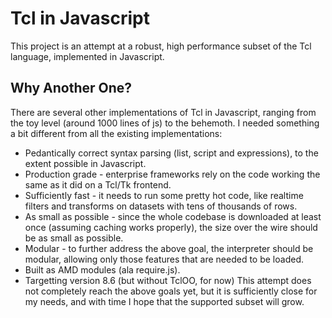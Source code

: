 Tcl in Javascript
=================

This project is an attempt at a robust, high performance subset of the Tcl language, implemented in Javascript.

Why Another One?
----------------

There are several other implementations of Tcl in Javascript, ranging from the toy level (around 1000 lines of js) to the behemoth.  I needed something a bit different from all the existing implementations:
* Pedantically correct syntax parsing (list, script and expressions), to the extent possible in Javascript.
* Production grade - enterprise frameworks rely on the code working the same as it did on a Tcl/Tk frontend.
* Sufficiently fast - it needs to run some pretty hot code, like realtime filters and transforms on datasets with tens of thousands of rows.
* As small as possible - since the whole codebase is downloaded at least once (assuming caching works properly), the size over the wire should be as small as possible.
* Modular - to further address the above goal, the interpreter should be modular, allowing only those features that are needed to be loaded.
* Built as AMD modules (ala require.js).
* Targetting version 8.6 (but without TclOO, for now)
This attempt does not completely reach the above goals yet, but it is sufficiently close for my needs, and with time I hope that the supported subset will grow.
